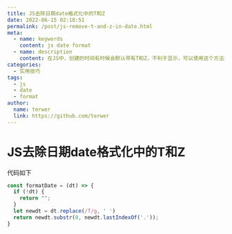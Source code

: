 ```yaml
---
title: JS去除日期date格式化中的T和Z
date: 2022-06-15 02:18:51
permalink: /post/js-remove-t-and-z-in-date.html
meta:
  - name: keywords
    content: js date format
  - name: description
    content: 在JS中，创建的时间有时候会默认带有T和Z，不利于显示，可以使用这个方法去除。
categories:
  - 实用技巧
tags:
  - js
  - date
  - format
author: 
  name: terwer
  link: https://github.com/terwer
---
```

# JS去除日期date格式化中的T和Z

代码如下

```javascript
const formatDate = (dt) => {
  if (!dt) {
    return "";
  }
  let newdt = dt.replace(/T/g, ' ')
  return newdt.substr(0, newdt.lastIndexOf('.'));
}
```